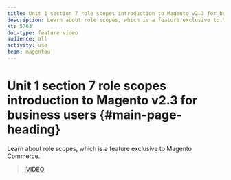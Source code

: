 ```yaml
---
title: Unit 1 section 7 role scopes introduction to Magento v2.3 for business users
description: Learn about role scopes, which is a feature exclusive to Magento Commerce.
kt: 5763
doc-type: feature video
audience: all
activity: use
team: magentou
---
```


# Unit 1 section 7 role scopes introduction to Magento v2.3 for business users {#main-page-heading}

Learn about role scopes, which is a feature exclusive to Magento Commerce.

>[!VIDEO](https://video.tv.adobe.com/v/35948)